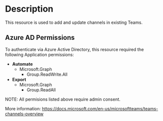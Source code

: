 # Description

This resource is used to add and update channels in existing Teams.

## Azure AD Permissions

To authenticate via Azure Active Directory, this resource required the following Application permissions:

* **Automate**
  * Microsoft.Graph
    * Group.ReadWrite.All
* **Export**
  * Microsoft.Graph
    * Group.ReadAll

NOTE: All permisions listed above require admin consent.

More information: https://docs.microsoft.com/en-us/microsoftteams/teams-channels-overview
